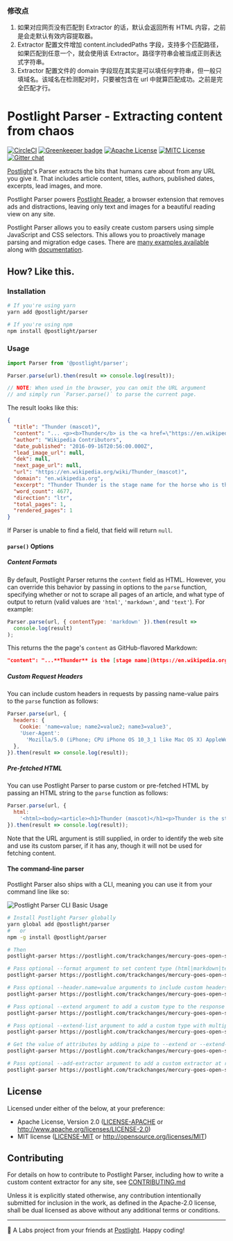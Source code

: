### 修改点

1. 如果对应网页没有匹配到 Extractor 的话，默认会返回所有 HTML 内容，之前是会走默认有效内容提取器。
2. Extractor 配置文件增加 content.includedPaths 字段，支持多个匹配路径，如果匹配到任意一个，就会使用该 Extractor。路径字符串会被当成正则表达式字符串。
3. Extractor 配置文件的 domain 字段现在其实是可以填任何字符串，但一般只填域名。该域名在检测配对时，只要被包含在 url 中就算匹配成功。之前是完全匹配才行。

# Postlight Parser - Extracting content from chaos

[![CircleCI](https://circleci.com/gh/postlight/parser.svg?style=svg&circle-token=3026c2b527d3767750e767872d08991aeb4f8f10)](https://circleci.com/gh/postlight/mercury-parser) [![Greenkeeper badge](https://badges.greenkeeper.io/postlight/mercury-parser.svg)](https://greenkeeper.io/) [![Apache License][license-apach-badge]][license-apach] [![MITC License][license-mit-badge]][license-mit]
[![Gitter chat](https://badges.gitter.im/postlight/mercury.png)](https://gitter.im/postlight/mercury)

[license-apach-badge]: https://img.shields.io/badge/License-Apache%202.0-blue.svg?style=flat-square
[license-apach]: https://github.com/postlight/mercury-parser/blob/master/LICENSE-APACHE
[license-mit-badge]: https://img.shields.io/badge/License-MIT%202.0-blue.svg?style=flat-square
[license-mit]: https://github.com/postlight/mercury-parser/blob/master/LICENSE-MIT

[Postlight](https://postlight.com)'s Parser extracts the bits that humans care about from any URL you give it. That includes article content, titles, authors, published dates, excerpts, lead images, and more.

Postlight Parser powers [Postlight Reader](https://reader.postlight.com/), a browser extension that removes ads and distractions, leaving only text and images for a beautiful reading view on any site.

Postlight Parser allows you to easily create custom parsers using simple JavaScript and CSS selectors. This allows you to proactively manage parsing and migration edge cases. There are [many examples available](https://github.com/postlight/parser/tree/master/src/extractors/custom) along with [documentation](https://github.com/postlight/parser/blob/master/src/extractors/custom/README.md).

## How? Like this.

### Installation

```bash
# If you're using yarn
yarn add @postlight/parser

# If you're using npm
npm install @postlight/parser
```

### Usage

```javascript
import Parser from '@postlight/parser';

Parser.parse(url).then(result => console.log(result));

// NOTE: When used in the browser, you can omit the URL argument
// and simply run `Parser.parse()` to parse the current page.
```

The result looks like this:

```json
{
  "title": "Thunder (mascot)",
  "content": "... <p><b>Thunder</b> is the <a href=\"https://en.wikipedia.org/wiki/Stage_name\">stage name</a> for the...",
  "author": "Wikipedia Contributors",
  "date_published": "2016-09-16T20:56:00.000Z",
  "lead_image_url": null,
  "dek": null,
  "next_page_url": null,
  "url": "https://en.wikipedia.org/wiki/Thunder_(mascot)",
  "domain": "en.wikipedia.org",
  "excerpt": "Thunder Thunder is the stage name for the horse who is the official live animal mascot for the Denver Broncos",
  "word_count": 4677,
  "direction": "ltr",
  "total_pages": 1,
  "rendered_pages": 1
}
```

If Parser is unable to find a field, that field will return `null`.

#### `parse()` Options

##### Content Formats

By default, Postlight Parser returns the `content` field as HTML. However, you can override this behavior by passing in options to the `parse` function, specifying whether or not to scrape all pages of an article, and what type of output to return (valid values are `'html'`, `'markdown'`, and `'text'`). For example:

```javascript
Parser.parse(url, { contentType: 'markdown' }).then(result =>
  console.log(result)
);
```

This returns the the page's `content` as GitHub-flavored Markdown:

```json
"content": "...**Thunder** is the [stage name](https://en.wikipedia.org/wiki/Stage_name) for the..."
```

##### Custom Request Headers

You can include custom headers in requests by passing name-value pairs to the `parse` function as follows:

```javascript
Parser.parse(url, {
  headers: {
    Cookie: 'name=value; name2=value2; name3=value3',
    'User-Agent':
      'Mozilla/5.0 (iPhone; CPU iPhone OS 10_3_1 like Mac OS X) AppleWebKit/603.1.30 (KHTML, like Gecko) Version/10.0 Mobile/14E304 Safari/602.1',
  },
}).then(result => console.log(result));
```

##### Pre-fetched HTML

You can use Postlight Parser to parse custom or pre-fetched HTML by passing an HTML string to the `parse` function as follows:

```javascript
Parser.parse(url, {
  html:
    '<html><body><article><h1>Thunder (mascot)</h1><p>Thunder is the stage name for the horse who is the official live animal mascot for the Denver Broncos</p></article></body></html>',
}).then(result => console.log(result));
```

Note that the URL argument is still supplied, in order to identify the web site and use its custom parser, if it has any, though it will not be used for fetching content.

#### The command-line parser

Postlight Parser also ships with a CLI, meaning you can use it from your command line like so:

![Postlight Parser CLI Basic Usage](./assets/parser-basic-usage.gif)

```bash
# Install Postlight Parser globally
yarn global add @postlight/parser
#   or
npm -g install @postlight/parser

# Then
postlight-parser https://postlight.com/trackchanges/mercury-goes-open-source

# Pass optional --format argument to set content type (html|markdown|text)
postlight-parser https://postlight.com/trackchanges/mercury-goes-open-source --format=markdown

# Pass optional --header.name=value arguments to include custom headers in the request
postlight-parser https://postlight.com/trackchanges/mercury-goes-open-source --header.Cookie="name=value; name2=value2; name3=value3" --header.User-Agent="Mozilla/5.0 (iPhone; CPU iPhone OS 10_3_1 like Mac OS X) AppleWebKit/603.1.30 (KHTML, like Gecko) Version/10.0 Mobile/14E304 Safari/602.1"

# Pass optional --extend argument to add a custom type to the response
postlight-parser https://postlight.com/trackchanges/mercury-goes-open-source --extend credit="p:last-child em"

# Pass optional --extend-list argument to add a custom type with multiple matches
postlight-parser https://postlight.com/trackchanges/mercury-goes-open-source --extend-list categories=".meta__tags-list a"

# Get the value of attributes by adding a pipe to --extend or --extend-list
postlight-parser https://postlight.com/trackchanges/mercury-goes-open-source --extend-list links=".body a|href"

# Pass optional --add-extractor argument to add a custom extractor at runtime.
postlight-parser https://postlight.com/trackchanges/mercury-goes-open-source --add-extractor ./src/extractors/fixtures/postlight.com/index.js
```

## License

Licensed under either of the below, at your preference:

- Apache License, Version 2.0
  ([LICENSE-APACHE](LICENSE-APACHE) or http://www.apache.org/licenses/LICENSE-2.0)
- MIT license
  ([LICENSE-MIT](LICENSE-MIT) or http://opensource.org/licenses/MIT)

## Contributing

For details on how to contribute to Postlight Parser, including how to write a custom content extractor for any site, see [CONTRIBUTING.md](./CONTRIBUTING.md)

Unless it is explicitly stated otherwise, any contribution intentionally submitted for inclusion in the work, as defined in the Apache-2.0 license, shall be dual licensed as above without any additional terms or conditions.

---

🔬 A Labs project from your friends at [Postlight](https://postlight.com). Happy coding!
